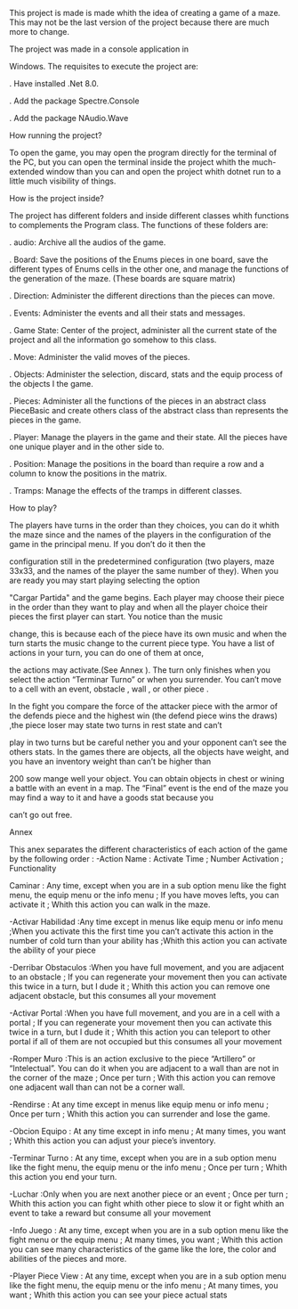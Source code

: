 This project is made is made whith the idea of creating a game of a maze. This may not be the last version of the project because there are much more to change. 

The project was made in a console application in 

Windows. The requisites to execute the project are:

. Have installed .Net 8.0.

. Add the package Spectre.Console 

. Add the package NAudio.Wave

How running the project?

To open the game, you may open the program directly for the terminal of the PC, but you can open the terminal inside the project whith the much-extended window than you can and open the project whith dotnet 
run to a little much visibility of things.

 How is the project inside?
 
The project has different folders and inside different classes whith functions to complements the Program class. The functions of these folders are:

. audio: Archive all the audios of the game.

. Board: Save the positions of the Enums pieces in one board, save the different types of Enums cells in the other one, and manage the functions of the generation of the maze. (These boards are square matrix) 

. Direction: Administer the different directions than the pieces can move.

. Events: Administer the events and all their stats and messages.

. Game State: Center of the project, administer all the current state of the project and all the information go somehow to this class.

. Move: Administer the valid moves of the pieces.

. Objects: Administer the selection, discard, stats and the equip process of the objects I the game.

. Pieces: Administer all the functions of the pieces in an abstract class PieceBasic and create others class of the abstract class than represents the pieces in the game.

. Player: Manage the players in the game and their state. All the pieces have one unique player and in the other side to.

. Position: Manage the positions in the board than require a row and a column to know the positions in the matrix.

. Tramps: Manage the effects of the tramps in different classes.

 How to play?
 

 The players have turns in the order than they choices, you can do it whith the maze since and the names of the players in the configuration of the game in the principal menu. If you don’t do it then the

 
 configuration still in the predetermined configuration (two players, maze 33x33, and the names of the player the same number of they). When you are ready you may start playing selecting the option 

 
 "Cargar Partida" and the game begins. Each player may choose their piece in the order than they want to play and when all the player choice their pieces the first player can start. You notice than the music


 change, this is because each of the piece have its own music and when the turn starts the music change to the current piece type. You have a list of actions in your turn, you can do one of them at once, 


 the actions may activate.(See Annex ). The turn only finishes when you select the action “Terminar Turno” or when you surrender. You can’t move to a cell with an event, obstacle , wall , or other piece .


 In the fight you compare the force of the attacker piece with the armor of the defends piece and the highest win (the defend piece wins the draws) ,the piece loser may state two turns in rest state and can’t
 

 play in two turns but be careful nether you and your opponent can’t see the others stats. In the games there are objects, all the objects have weight, and you have an inventory weight than can’t be higher than 


 200 sow mange well your object. You can obtain objects in chest or wining a battle with an event in a map. The “Final” event is the end of the maze you may find a way to it and have a goods stat because you 

 can’t go out free. 

 
Annex 

This anex separates the different characteristics of each action of the game by the following order : -Action Name	: Activate Time	; Number Activation	; Functionality

Caminar : Any time, except when you are in a sub option menu like the fight menu, the equip menu or the info menu	; If you have moves lefts, you can activate it ; Whith this action you can walk in the maze.

-Activar Habilidad	:Any time except in menus like equip menu or info menu	;When you activate this the first time you can’t activate this action in the number of cold turn than your ability has	;Whith this action
you can activate the ability of your piece

-Derribar Obstaculos :When you have full movement, and you are adjacent to an obstacle ;	If you can regenerate your movement then you can activate this twice in a turn, but I dude it ;	Whith this action you can 
remove one adjacent obstacle, but this consumes all your movement

-Activar Portal :When you have full movement, and you are in a cell with a portal	; If you can regenerate your movement then you can activate this twice in a turn, but I dude it ;	Whith this action you can
teleport to other portal if all of them are not occupied but this consumes all your movement

-Romper Muro :This is an action exclusive to the piece “Artillero” or “Intelectual”. You can do it when you are adjacent to a wall than are not in the corner of the maze ;	Once per turn ;	With this action you can
remove one adjacent wall than can not be a corner wall.

-Rendirse :	At any time except in menus like equip menu or info menu	; Once per turn	; Whith this action you can surrender and lose the game.

-Obcion Equipo : At any time except in info menu	; At many times, you want ;	Whith this action you can adjust your piece’s inventory.

-Terminar Turno : At any time, except when you are in a sub option menu like the fight menu, the equip menu or the info menu	; Once per turn ; Whith this action you end your turn.

-Luchar :Only when you are next another piece or an event	; Once per turn	; Whith this action you can fight whith other piece to slow it or fight whith an event to take a reward but consume all your movement 

-Info Juego : At any time, except when you are in a sub option menu like the fight menu or the equip menu ; At many times, you want	; Whith this action you can see many characteristics of the game like the lore,
the color and abilities of the pieces and more.

-Player Piece View	: At any time, except when you are in a sub option menu like the fight menu, the equip menu or the info menu	; At many times, you want	; Whith this action you can see your piece actual stats
